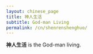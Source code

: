 ```yaml
---
layout: chinese_page
title: 神人生活
subtitle: God-man Living
permalink: /cn/shenrenshenghuo/
---
```


**神人生活** is the God-man living.

